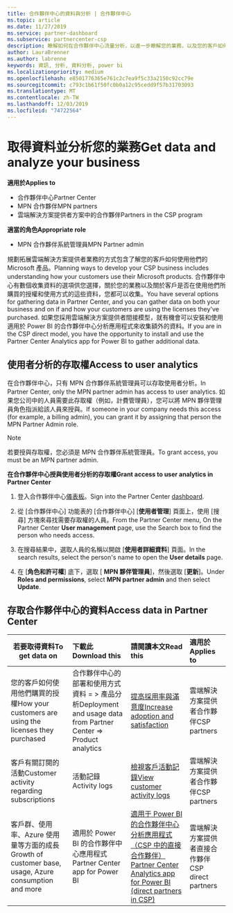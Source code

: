 ```yaml
---
title: 合作夥伴中心的資料與分析 | 合作夥伴中心
ms.topic: article
ms.date: 11/27/2019
ms.service: partner-dashboard
ms.subservice: partnercenter-csp
description: 瞭解如何在合作夥伴中心流量分析，以進一步瞭解您的業務，以及您的客戶如何使用您已購買的授權。
author: LauraBrenner
ms.author: labrenne
keywords: 資訊, 分析, 資料分析, power bi
ms.localizationpriority: medium
ms.openlocfilehash: e8501776365e761c2c7ea9f5c33a2150c92cc79e
ms.sourcegitcommit: c793c1b61f50fc0b0a12c95cedd9f57b31703093
ms.translationtype: MT
ms.contentlocale: zh-TW
ms.lasthandoff: 12/03/2019
ms.locfileid: "74722564"
---
```

# <a name="get-data-and-analyze-your-business"></a><span data-ttu-id="4068a-104">取得資料並分析您的業務</span><span class="sxs-lookup"><span data-stu-id="4068a-104">Get data and analyze your business</span></span>

<span data-ttu-id="4068a-105">**適用於**</span><span class="sxs-lookup"><span data-stu-id="4068a-105">**Applies to**</span></span>

- <span data-ttu-id="4068a-106">合作夥伴中心</span><span class="sxs-lookup"><span data-stu-id="4068a-106">Partner Center</span></span>
- <span data-ttu-id="4068a-107">MPN 合作夥伴</span><span class="sxs-lookup"><span data-stu-id="4068a-107">MPN partners</span></span>
- <span data-ttu-id="4068a-108">雲端解決方案提供者方案中的合作夥伴</span><span class="sxs-lookup"><span data-stu-id="4068a-108">Partners in the CSP program</span></span>

<span data-ttu-id="4068a-109">**適當的角色**</span><span class="sxs-lookup"><span data-stu-id="4068a-109">**Appropriate role**</span></span>

- <span data-ttu-id="4068a-110">MPN 合作夥伴系統管理員</span><span class="sxs-lookup"><span data-stu-id="4068a-110">MPN Partner admin</span></span>

<span data-ttu-id="4068a-111">規劃拓展雲端解決方案提供者業務的方式包含了解您的客戶如何使用他們的 Microsoft 產品。</span><span class="sxs-lookup"><span data-stu-id="4068a-111">Planning ways to develop your CSP business includes understanding how your customers use their Microsoft products.</span></span> <span data-ttu-id="4068a-112">合作夥伴中心有數個收集資料的選項供您選擇，關於您的業務以及關於客戶是否在使用他們所購買的授權和使用方式的這些資料，您都可以收集。</span><span class="sxs-lookup"><span data-stu-id="4068a-112">You have several options for gathering data in Partner Center, and you can gather data on both your business and on if and how your customers are using the licenses they've purchased.</span></span> <span data-ttu-id="4068a-113">如果您採用雲端解決方案提供者間接模型，就有機會可以安裝和使用適用於 Power BI 的合作夥伴中心分析應用程式來收集額外的資料。</span><span class="sxs-lookup"><span data-stu-id="4068a-113">If you are in the CSP direct model, you have the opportunity to install and use the Partner Center Analytics app for Power BI to gather additional data.</span></span>

## <a name="access-to-user-analytics"></a><span data-ttu-id="4068a-114">使用者分析的存取權</span><span class="sxs-lookup"><span data-stu-id="4068a-114">Access to user analytics</span></span>

<span data-ttu-id="4068a-115">在合作夥伴中心，只有 MPN 合作夥伴系統管理員可以存取使用者分析。</span><span class="sxs-lookup"><span data-stu-id="4068a-115">In Partner Center, only the MPN partner admin has access to user analytics.</span></span> <span data-ttu-id="4068a-116">如果您公司中的人員需要此存取權（例如，計費管理員），您可以將 MPN 夥伴管理員角色指派給該人員來授與。</span><span class="sxs-lookup"><span data-stu-id="4068a-116">If someone in your company needs this access (for example, a billing admin), you can grant it by assigning that person the MPN Partner Admin role.</span></span>

>[!NOTE] 
><span data-ttu-id="4068a-117">若要授與存取權，您必須是 MPN 合作夥伴系統管理員。</span><span class="sxs-lookup"><span data-stu-id="4068a-117">To grant access, you must be an MPN partner admin.</span></span>

<span data-ttu-id="4068a-118">**在合作夥伴中心授與使用者分析的存取權**</span><span class="sxs-lookup"><span data-stu-id="4068a-118">**Grant access to user analytics in Partner Center**</span></span> 

1. <span data-ttu-id="4068a-119">登入合作夥伴中心[儀表板](https://partner.microsoft.com/dashboard)。</span><span class="sxs-lookup"><span data-stu-id="4068a-119">Sign into the Partner Center [dashboard](https://partner.microsoft.com/dashboard).</span></span>

2. <span data-ttu-id="4068a-120">從 [合作夥伴中心] 功能表的 [合作夥伴中心] [**使用者管理**] 頁面上，使用 [搜尋] 方塊來尋找需要存取權的人員。</span><span class="sxs-lookup"><span data-stu-id="4068a-120">From the Partner Center menu, On the Partner Center **User management** page, use the Search box to find the person who needs access.</span></span>
2.  <span data-ttu-id="4068a-121">在搜尋結果中，選取人員的名稱以開啟 [**使用者詳細資料**] 頁面。</span><span class="sxs-lookup"><span data-stu-id="4068a-121">In the search results, select the person's name to open the **User details** page.</span></span>
3.  <span data-ttu-id="4068a-122">在 [**角色和許可權**] 底下，選取 [ **MPN 夥伴管理員**]，然後選取 [**更新**]。</span><span class="sxs-lookup"><span data-stu-id="4068a-122">Under **Roles and permissions**, select **MPN partner admin** and then select **Update**.</span></span>

 
## <a name="access-data-in-partner-center"></a><span data-ttu-id="4068a-123">存取合作夥伴中心的資料</span><span class="sxs-lookup"><span data-stu-id="4068a-123">Access data in Partner Center</span></span>

|<span data-ttu-id="4068a-124">**若要取得資料**</span><span class="sxs-lookup"><span data-stu-id="4068a-124">**To get data on**</span></span>   |<span data-ttu-id="4068a-125">**下載此**</span><span class="sxs-lookup"><span data-stu-id="4068a-125">**Download this**</span></span>   |<span data-ttu-id="4068a-126">**請閱讀本文**</span><span class="sxs-lookup"><span data-stu-id="4068a-126">**Read this**</span></span>   | <span data-ttu-id="4068a-127">**適用於**</span><span class="sxs-lookup"><span data-stu-id="4068a-127">**Applies to**</span></span>    |
|---------------------|:-----------------------|:---------------|:--------------|
|<span data-ttu-id="4068a-128">您的客戶如何使用他們購買的授權</span><span class="sxs-lookup"><span data-stu-id="4068a-128">How your customers are using the licenses they purchased</span></span>   |<span data-ttu-id="4068a-129">合作夥伴中心的部署和使用方式資料 = > 產品分析</span><span class="sxs-lookup"><span data-stu-id="4068a-129">Deployment and usage data from Partner Center => Product analytics</span></span>   |[<span data-ttu-id="4068a-130">提高採用率與滿意度</span><span class="sxs-lookup"><span data-stu-id="4068a-130">Increase adoption and satisfaction</span></span>](increasing-adoption-and-satisfaction.md)|<span data-ttu-id="4068a-131">雲端解決方案提供者合作夥伴</span><span class="sxs-lookup"><span data-stu-id="4068a-131">CSP partners</span></span>|
|<span data-ttu-id="4068a-132">客戶有關訂閱的活動</span><span class="sxs-lookup"><span data-stu-id="4068a-132">Customer activity regarding subscriptions</span></span>   |<span data-ttu-id="4068a-133">活動記錄</span><span class="sxs-lookup"><span data-stu-id="4068a-133">Activity logs</span></span>   |[<span data-ttu-id="4068a-134">檢視客戶活動記錄</span><span class="sxs-lookup"><span data-stu-id="4068a-134">View customer activity logs</span></span>](activity-logs.md)|<span data-ttu-id="4068a-135">雲端解決方案提供者合作夥伴</span><span class="sxs-lookup"><span data-stu-id="4068a-135">CSP partners</span></span>   |
|<span data-ttu-id="4068a-136">客戶群、使用率、Azure 使用量等方面的成長</span><span class="sxs-lookup"><span data-stu-id="4068a-136">Growth of customer base, usage, Azure consumption and more</span></span>   |<span data-ttu-id="4068a-137">適用於 Power BI 的合作夥伴中心應用程式</span><span class="sxs-lookup"><span data-stu-id="4068a-137">Partner Center app for Power BI</span></span>   |[<span data-ttu-id="4068a-138">適用于 Power BI 的合作夥伴中心分析應用程式（CSP 中的直接合作夥伴）</span><span class="sxs-lookup"><span data-stu-id="4068a-138">Partner Center Analytics app for Power BI (direct partners in CSP)</span></span>](power-bi-app-for-direct-partners.md)|<span data-ttu-id="4068a-139">雲端解決方案提供者直接合作夥伴</span><span class="sxs-lookup"><span data-stu-id="4068a-139">CSP direct partners</span></span>|






